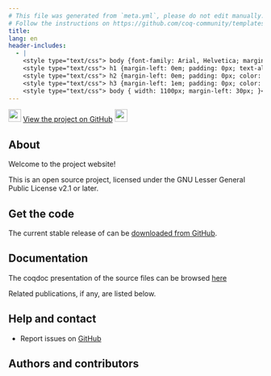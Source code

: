 ```yaml
---
# This file was generated from `meta.yml`, please do not edit manually.
# Follow the instructions on https://github.com/coq-community/templates to regenerate.
title: 
lang: en
header-includes:
  - |
    <style type="text/css"> body {font-family: Arial, Helvetica; margin-left: 5em; font-size: large;} </style>
    <style type="text/css"> h1 {margin-left: 0em; padding: 0px; text-align: center} </style>
    <style type="text/css"> h2 {margin-left: 0em; padding: 0px; color: #580909} </style>
    <style type="text/css"> h3 {margin-left: 1em; padding: 0px; color: #C05001;} </style>
    <style type="text/css"> body { width: 1100px; margin-left: 30px; }</style>
---
```


<div style="text-align:left"><img src="https://github.githubassets.com/images/modules/logos_page/Octocat.png" height="25" style="border:0px">
<a href="https://github.com//cypher">View the project on GitHub</a>
<img src="https://github.githubassets.com/images/modules/logos_page/Octocat.png" height="25" style="border:0px"></div>

## About

Welcome to the  project website!



This is an open source project, licensed under the GNU Lesser General Public License v2.1 or later.

## Get the code

The current stable release of  can be [downloaded from GitHub](https://github.com//cypher/releases).

## Documentation

The coqdoc presentation of the source files can be browsed [here](docs/latest/coqdoc/toc.html)

Related publications, if any, are listed below.


## Help and contact

- Report issues on [GitHub](https://github.com//cypher/issues)

## Authors and contributors


